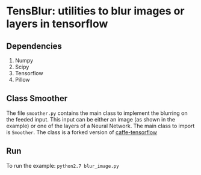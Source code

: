 # TensBlur: utilities to blur images or layers in tensorflow

## Dependencies

1. Numpy
2. Scipy
3. Tensorflow
4. Pillow

## Class Smoother

The file `smoother.py` contains the main class to implement the blurring on the feeded input. 
This input can be either an image (as shown in the example) or one of the layers of a Neural Network.
The main class to import is `Smoother`. The class is a forked version of [caffe-tensorflow](https://github.com/ethereon/caffe-tensorflow)

## Run

To run the example:
`python2.7 blur_image.py`
